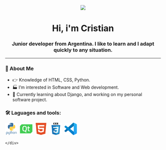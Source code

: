 <div id = "header" align = "center">
    <img src="https://i.giphy.com/media/wwg1suUiTbCY8H8vIA/giphy.webp" width="200" />
    <h1 align = "center">Hi, i'm Cristian</h1>
    <h3 align = "center"> Junior developer from Argentina. I like to learn and I adapt quickly to any situation.</h3>
</div>

---
### 📜 About Me

- 👉 Knowledge of HTML, CSS, Python.
- 🏭 I’m interested in Software and Web development.
- 📝 Currently learning about Django, and working on my personal software project.

<div align = "left">
    <h3>🛠 Laguages and tools:</h3>
    <div>
        <img src="https://raw.githubusercontent.com/devicons/devicon/1119b9f84c0290e0f0b38982099a2bd027a48bf1/icons/python/python-original-wordmark.svg" title = "Python" alt="Python" width = "40" height = "40"/>&nbsp;
        <img src="https://raw.githubusercontent.com/devicons/devicon/1119b9f84c0290e0f0b38982099a2bd027a48bf1/icons/qt/qt-original.svg" title = "PyQt6" alt="PyQt" width = "40" height = "40"/>&nbsp;
        <img src="https://raw.githubusercontent.com/devicons/devicon/1119b9f84c0290e0f0b38982099a2bd027a48bf1/icons/html5/html5-plain.svg" title = "HTML5" alt="HTML" width = "40" height = "40"/>&nbsp;
        <img src="https://raw.githubusercontent.com/devicons/devicon/1119b9f84c0290e0f0b38982099a2bd027a48bf1/icons/css3/css3-original-wordmark.svg" title = "CSS3" alt="CSS" width = "40" height = "40"/>&nbsp;
        <img src="https://raw.githubusercontent.com/devicons/devicon/1119b9f84c0290e0f0b38982099a2bd027a48bf1/icons/vscode/vscode-original.svg" title = "VSCODE" alt="VSCODE" width = "40" height = "40"/>&nbsp;



    </div>

</div>
